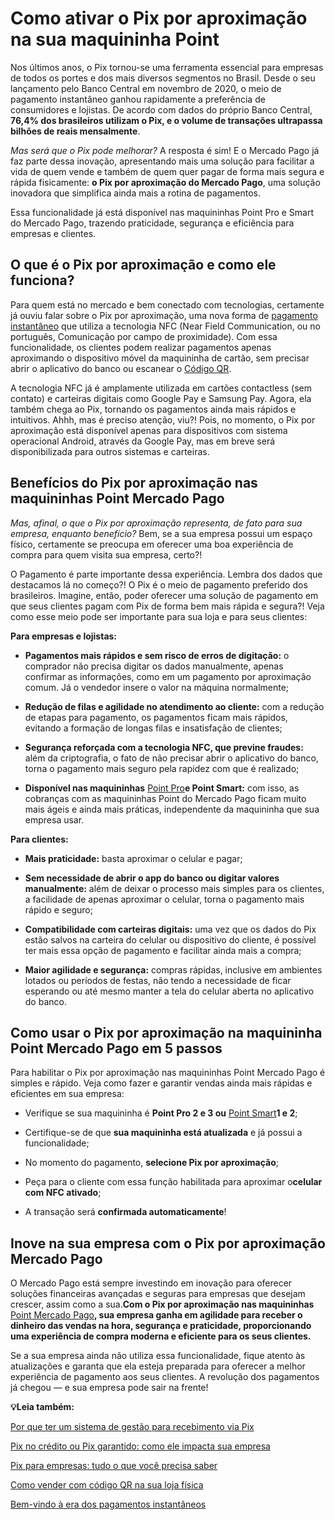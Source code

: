 # Como ativar o Pix por aproximação na sua maquininha Point

Nos últimos anos, o Pix tornou-se uma ferramenta essencial para empresas de todos os portes e dos mais diversos segmentos no Brasil. Desde o seu lançamento pelo Banco Central em novembro de 2020, o meio de pagamento instantâneo ganhou rapidamente a preferência de consumidores e lojistas. De acordo com dados do próprio Banco Central,  **76,4% dos brasileiros utilizam o Pix, e o volume de transações ultrapassa bilhões de reais mensalmente**.

*Mas será que o Pix pode melhorar?* A resposta é sim! E o Mercado Pago já faz parte dessa inovação, apresentando mais uma solução para facilitar a vida de quem vende e também de quem quer pagar de forma mais segura e rápida fisicamente: **o Pix por aproximação do Mercado Pago**, uma solução inovadora que simplifica ainda mais a rotina de pagamentos.

Essa funcionalidade já está disponível nas maquininhas Point Pro e Smart do Mercado Pago, trazendo praticidade, segurança e eficiência para empresas e clientes.

## **O que é o Pix por aproximação e como ele funciona?**

Para quem está no mercado e bem conectado com tecnologias, certamente já ouviu falar sobre o Pix por aproximação, uma nova forma de [pagamento instantâneo](https://meubolso.mercadopago.com.br/pagamento-instantaneo-pix-no-checkout-como-funciona) que utiliza a tecnologia NFC (Near Field Communication, ou no português, Comunicação por campo de proximidade). Com essa funcionalidade, os clientes podem realizar pagamentos apenas aproximando o dispositivo móvel da maquininha de cartão, sem precisar abrir o aplicativo do banco ou escanear o [Código QR](https://meubolso.mercadopago.com.br/como-utilizar-codigo-qr-na-sua-empresa).

A tecnologia NFC já é amplamente utilizada em cartões contactless (sem contato) e carteiras digitais como Google Pay e Samsung Pay. Agora, ela também chega ao Pix, tornando os pagamentos ainda mais rápidos e intuitivos. Ahhh, mas é preciso atenção, viu?! Pois, no momento, o Pix por aproximação está disponível apenas para dispositivos com sistema operacional Android, através da Google Pay, mas em breve será disponibilizada para outros sistemas e carteiras.

## **Benefícios do Pix por aproximação nas maquininhas Point Mercado Pago**

*Mas, afinal, o que o Pix por aproximação representa, de fato para sua empresa, enquanto benefício?* Bem, se a sua empresa possui um espaço físico, certamente se preocupa em oferecer uma boa experiência de compra para quem visita sua empresa, certo?!

O Pagamento é parte importante dessa experiência. Lembra dos dados que destacamos lá no começo?! O Pix é o meio de pagamento preferido dos brasileiros. Imagine, então, poder oferecer uma solução de pagamento em que seus clientes pagam com Pix de forma bem mais rápida e segura?! Veja como esse meio pode ser importante para sua loja e para seus clientes:

**Para empresas e lojistas:**

- **Pagamentos mais rápidos e sem risco de erros de digitação:** o comprador não precisa digitar os dados manualmente, apenas confirmar as informações, como em um pagamento por aproximação comum. Já o vendedor insere o valor na máquina normalmente;

- **Redução de filas e agilidade no atendimento ao cliente:** com a redução de etapas para pagamento, os pagamentos ficam mais rápidos, evitando a formação de longas filas e insatisfação de clientes;

- **Segurança reforçada com a tecnologia NFC, que previne fraudes:** além da criptografia, o fato de não precisar abrir o aplicativo do banco, torna o pagamento mais seguro pela rapidez com que é realizado;

- **Disponível nas maquininhas** [Point Pro](https://meubolso.mercadopago.com.br/tudo-sobre-point-pro-2)**e Point Smart:** com isso, as cobranças com as maquininhas Point do Mercado Pago ficam muito mais ágeis e ainda mais práticas, independente da maquininha que sua empresa usar.

**Para clientes:**

- **Mais praticidade:** basta aproximar o celular e pagar;

- **Sem necessidade de abrir o app do banco ou digitar valores manualmente:** além de deixar o processo mais simples para os clientes, a facilidade de apenas aproximar o celular, torna o pagamento mais rápido e seguro;

- **Compatibilidade com carteiras digitais:** uma vez que os dados do Pix estão salvos na carteira do celular ou dispositivo do cliente, é possível ter mais essa opção de pagamento e facilitar ainda mais a compra;

- **Maior agilidade e segurança:** compras rápidas, inclusive em ambientes lotados ou períodos de festas, não tendo a necessidade de ficar esperando ou até mesmo manter a tela do celular aberta no aplicativo do banco.

## **Como usar o Pix por aproximação na maquininha Point Mercado Pago em 5 passos**

Para habilitar o Pix por aproximação nas maquininhas Point Mercado Pago é simples e rápido. Veja como fazer e garantir vendas ainda mais rápidas e eficientes em sua empresa:

- Verifique se sua maquininha é **Point Pro 2 e 3 ou** [Point Smart](https://meubolso.mercadopago.com.br/chegou-a-nova-point-smart-mercado-pago)**1 e 2**;

- Certifique-se de que **sua maquininha está atualizada** e já possui a funcionalidade; 

- No momento do pagamento, **selecione Pix por aproximação**;

- Peça para o cliente com essa função habilitada para aproximar o**celular com NFC ativado**;

- A transação será **confirmada automaticamente**!

## **Inove na sua empresa com o Pix por aproximação Mercado Pago**

O Mercado Pago está sempre investindo em inovação para oferecer soluções financeiras avançadas e seguras para empresas que desejam crescer, assim como a sua.**Com o Pix por aproximação nas maquininhas** [Point Mercado Pago](https://meubolso.mercadopago.com.br/novas-taxas-point-mercado-pago)**, sua empresa ganha em agilidade para receber o dinheiro das vendas na hora, segurança e praticidade, proporcionando uma experiência de compra moderna e eficiente para os seus clientes.**

Se a sua empresa ainda não utiliza essa funcionalidade, fique atento às atualizações e garanta que ela esteja preparada para oferecer a melhor experiência de pagamento aos seus clientes. A revolução dos pagamentos já chegou — e sua empresa pode sair na frente!

**💡Leia também:**

[Por que ter um sistema de gestão para recebimento via Pix](https://meubolso.mercadopago.com.br/sistema-de-gestao-para-recebimento-via-pix)

[Pix no crédito ou Pix garantido: como ele impacta sua empresa](https://meubolso.mercadopago.com.br/pix-credito-pix-garantido)

[Pix para empresas: tudo o que você precisa saber](https://meubolso.mercadopago.com.br/pix-para-empresas)

[Como vender com código QR na sua loja física](https://meubolso.mercadopago.com.br/venda-mais-na-sua-loja-fisica-com-codigo-qr)

[Bem-vindo à era dos pagamentos instantâneos](https://meubolso.mercadopago.com.br/chegou-a-hora-de-ganhar-mais-dinheiro-bem-vindo-a-era-dos-pagamentos-instantaneos)